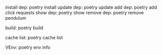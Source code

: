 install dep: poetry install
update dep: poetry update
add dep: poetry add click requests
show dep: poetry show
remove dep: poetry remove pendulum

build: poetry build

cache list: poetry cache list

VEnv: poetry env info
